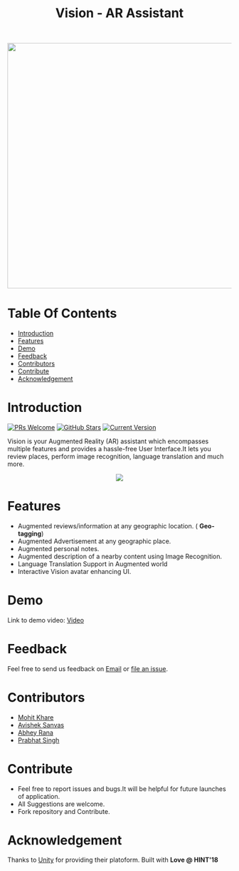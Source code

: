 <h1 align="center"> Vision - AR Assistant </h1> <br>

<p align="center">
  <a href="https://github.com/Abhey/Vision">
    <img alt="" title="Vision" src="https://raw.githubusercontent.com/mkfeuhrer/JarvisBot/master/images/JarvisBot.gif" width="550">
  </a>
</p>
<p align="center">

# Table Of Contents

- [Introduction](#introduction)
- [Features](#features)
- [Demo](#demo)
- [Feedback](#feedback)
- [Contributors](#contributors)
- [Contribute](#contribute)
- [Acknowledgement](#Acknowledgements)

# Introduction

[![PRs Welcome](https://img.shields.io/badge/PRs-welcome-brightgreen.svg?style=flat-square)](https://github.com/Abhey/Vision)
[![GitHub Stars](https://img.shields.io/github/stars/Abhey/Vision.svg)](https://github.com/Abhey/Vision) 
[![Current Version](https://img.shields.io/badge/version-1.1-green.svg)](https://github.com/Abhey/Vision)<br>

<p>Vision is your Augmented Reality (AR) assistant which encompasses multiple features and provides a hassle-free User Interface.It lets you review places, perform image recognition, language translation and much more.</p>

<p align="center">
<img src = "https://raw.githubusercontent.com/mkfeuhrer/Vision/master/unity.jpg"/>
</p>

# Features

* Augmented reviews/information at any geographic location. ( <strong>Geo-tagging</strong>)
* Augmented Advertisement at any geographic place.
* Augmented personal notes.
* Augmented description of a nearby content using Image Recognition.
* Language Translation Support in Augmented world
* Interactive Vision avatar enhancing UI.


# Demo

Link to demo video: [Video](https://drive.google.com/open?id=1s48Nh6Z0r9p8Dnf5zbVluzD4UkqesbUc)

# Feedback
Feel free to send us feedback on [Email](mailto:abhey.mnnit@gmail.com) or [file an issue](https://github.com/Abhey/Vision/issues).

# Contributors

<ul>
  <li> <a href="https://github.com/mkfeuhrer">Mohit Khare</a></li>
  <li> <a href="https://github.com/avisheksanvas">Avishek Sanvas</a></li>
  <li> <a href="https://github.com/Abhey">Abhey Rana</a></li>
  <li> <a href="https://github.com/forceawakened">Prabhat Singh</a></li>
</ul>

# Contribute

<ul>
  <li>Feel free to report issues and bugs.It will be helpful for future launches of application.</li>
  <li>All Suggestions are welcome.</li>
  <li>Fork repository and Contribute.</li>
</ul>

# Acknowledgement

Thanks to [Unity](https://unity3d.com) for providing their platoform.
Built with <strong>Love @ HINT'18</strong>
